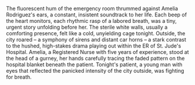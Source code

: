 The fluorescent hum of the emergency room thrummed against Amelia Rodriguez's ears, a constant, insistent soundtrack to her life.  Each beep of the heart monitors, each rhythmic rasp of a labored breath, was a tiny, urgent story unfolding before her.  The sterile white walls, usually a comforting presence, felt like a cold, unyielding cage tonight.  Outside, the city roared – a symphony of sirens and distant car horns – a stark contrast to the hushed, high-stakes drama playing out within the ER of St. Jude's Hospital.  Amelia, a Registered Nurse with five years of experience, stood at the head of a gurney, her hands carefully tracing the faded pattern on the hospital blanket beneath the patient.  Tonight's patient, a young man with eyes that reflected the panicked intensity of the city outside, was fighting for breath.
